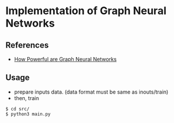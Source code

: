 # Implementation of Graph Neural Networks

## References
- [How Powerful are Graph Neural Networks](https://openreview.net/pdf?id=ryGs6iA5Km)


## Usage

- prepare inputs data. (data format must be same as inouts/train)
- then, train

```
$ cd src/
$ python3 main.py
```


